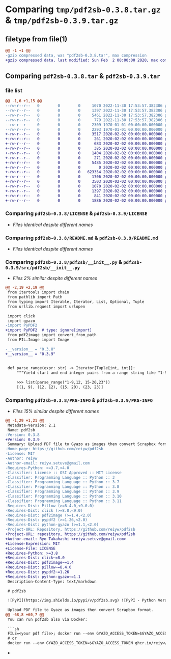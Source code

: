 # Comparing `tmp/pdf2sb-0.3.8.tar.gz` & `tmp/pdf2sb-0.3.9.tar.gz`

## filetype from file(1)

```diff
@@ -1 +1 @@
-gzip compressed data, was "pdf2sb-0.3.8.tar", max compression
+gzip compressed data, last modified: Sun Feb  2 00:00:00 2020, max compression
```

## Comparing `pdf2sb-0.3.8.tar` & `pdf2sb-0.3.9.tar`

### file list

```diff
@@ -1,6 +1,15 @@
--rw-r--r--   0        0        0     1070 2022-11-30 17:53:57.382306 pdf2sb-0.3.8/LICENSE
--rw-r--r--   0        0        0     1397 2022-11-30 17:53:57.382306 pdf2sb-0.3.8/README.md
--rw-r--r--   0        0        0     5461 2022-11-30 17:53:57.382306 pdf2sb-0.3.8/pdf2sb/__init__.py
--rw-r--r--   0        0        0      779 2022-11-30 17:53:57.382306 pdf2sb-0.3.8/pyproject.toml
--rw-r--r--   0        0        0     2309 1970-01-01 00:00:00.000000 pdf2sb-0.3.8/setup.py
--rw-r--r--   0        0        0     2293 1970-01-01 00:00:00.000000 pdf2sb-0.3.8/PKG-INFO
+-rw-r--r--   0        0        0     3517 2020-02-02 00:00:00.000000 pdf2sb-0.3.9/.dockerignore
+-rw-r--r--   0        0        0      261 2020-02-02 00:00:00.000000 pdf2sb-0.3.9/Dockerfile
+-rw-r--r--   0        0        0      683 2020-02-02 00:00:00.000000 pdf2sb-0.3.9/requirements-dev.lock
+-rw-r--r--   0        0        0      385 2020-02-02 00:00:00.000000 pdf2sb-0.3.9/requirements.lock
+-rw-r--r--   0        0        0     1404 2020-02-02 00:00:00.000000 pdf2sb-0.3.9/.github/workflows/ci.yaml
+-rw-r--r--   0        0        0      271 2020-02-02 00:00:00.000000 pdf2sb-0.3.9/.github/workflows/package.yaml
+-rw-r--r--   0        0        0     5485 2020-02-02 00:00:00.000000 pdf2sb-0.3.9/src/pdf2sb/__init__.py
+-rw-r--r--   0        0        0        0 2020-02-02 00:00:00.000000 pdf2sb-0.3.9/tests/__init__.py
+-rw-r--r--   0        0        0   623354 2020-02-02 00:00:00.000000 pdf2sb-0.3.9/tests/slides.pdf
+-rw-r--r--   0        0        0     1706 2020-02-02 00:00:00.000000 pdf2sb-0.3.9/tests/test_pdf2sb.py
+-rw-r--r--   0        0        0     3503 2020-02-02 00:00:00.000000 pdf2sb-0.3.9/.gitignore
+-rw-r--r--   0        0        0     1070 2020-02-02 00:00:00.000000 pdf2sb-0.3.9/LICENSE
+-rw-r--r--   0        0        0     1397 2020-02-02 00:00:00.000000 pdf2sb-0.3.9/README.md
+-rw-r--r--   0        0        0      841 2020-02-02 00:00:00.000000 pdf2sb-0.3.9/pyproject.toml
+-rw-r--r--   0        0        0     1886 2020-02-02 00:00:00.000000 pdf2sb-0.3.9/PKG-INFO
```

### Comparing `pdf2sb-0.3.8/LICENSE` & `pdf2sb-0.3.9/LICENSE`

 * *Files identical despite different names*

### Comparing `pdf2sb-0.3.8/README.md` & `pdf2sb-0.3.9/README.md`

 * *Files identical despite different names*

### Comparing `pdf2sb-0.3.8/pdf2sb/__init__.py` & `pdf2sb-0.3.9/src/pdf2sb/__init__.py`

 * *Files 2% similar despite different names*

```diff
@@ -2,19 +2,19 @@
 from itertools import chain
 from pathlib import Path
 from typing import Iterable, Iterator, List, Optional, Tuple
 from urllib.request import urlopen
 
 import click
 import gyazo
-import PyPDF2
+import PyPDF2  # type: ignore[import]
 from pdf2image import convert_from_path
 from PIL.Image import Image
 
-__version__ = "0.3.8"
+__version__ = "0.3.9"
 
 
 def parse_range(expr: str) -> Iterator[Tuple[int, int]]:
     """Yield start and end integer pairs from a range string like "1-9,12, 15-20,23".
 
     >>> list(parse_range("1-9,12, 15-20,23"))
     [(1, 9), (12, 12), (15, 20), (23, 23)]
```

### Comparing `pdf2sb-0.3.8/PKG-INFO` & `pdf2sb-0.3.9/PKG-INFO`

 * *Files 15% similar despite different names*

```diff
@@ -1,29 +1,21 @@
 Metadata-Version: 2.1
 Name: pdf2sb
-Version: 0.3.8
+Version: 0.3.9
 Summary: Upload PDF file to Gyazo as images then convert Scrapbox format
-Home-page: https://github.com/reiyw/pdf2sb
-License: MIT
-Author: reiyw
-Author-email: reiyw.setuve@gmail.com
-Requires-Python: >=3.7,<4.0
-Classifier: License :: OSI Approved :: MIT License
-Classifier: Programming Language :: Python :: 3
-Classifier: Programming Language :: Python :: 3.7
-Classifier: Programming Language :: Python :: 3.8
-Classifier: Programming Language :: Python :: 3.9
-Classifier: Programming Language :: Python :: 3.10
-Classifier: Programming Language :: Python :: 3.11
-Requires-Dist: Pillow (>=8.4.0,<9.0.0)
-Requires-Dist: click (>=8.0,<9.0)
-Requires-Dist: pdf2image (>=1.4,<2.0)
-Requires-Dist: pypdf2 (>=1.26,<2.0)
-Requires-Dist: python-gyazo (>=1.1,<2.0)
-Project-URL: Repository, https://github.com/reiyw/pdf2sb
+Project-URL: repository, https://github.com/reiyw/pdf2sb
+Author-email: Ryo Takahashi <reiyw.setuve@gmail.com>
+License-Expression: MIT
+License-File: LICENSE
+Requires-Python: >=3.8
+Requires-Dist: click~=8.0
+Requires-Dist: pdf2image~=1.4
+Requires-Dist: pillow~=8.4.0
+Requires-Dist: pypdf2~=1.26
+Requires-Dist: python-gyazo~=1.1
 Description-Content-Type: text/markdown
 
 # pdf2sb
 
 ![PyPI](https://img.shields.io/pypi/v/pdf2sb.svg) ![PyPI - Python Version](https://img.shields.io/pypi/pyversions/pdf2sb.svg) ![PyPI - License](https://img.shields.io/pypi/l/pdf2sb.svg)
 
 Upload PDF file to Gyazo as images then convert Scrapbox format.
@@ -68,8 +60,7 @@
 You can run pdf2sb also via Docker:
 
 ```sh
 FILE=<your pdf file>; docker run --env GYAZO_ACCESS_TOKEN=$GYAZO_ACCESS_TOKEN -v $(readlink -f $FILE):/app/${FILE##*/} ghcr.io/reiyw/pdf2sb ${FILE##*/}
 # or
 docker run --env GYAZO_ACCESS_TOKEN=$GYAZO_ACCESS_TOKEN ghcr.io/reiyw/pdf2sb <URL>
 ```
-
```

